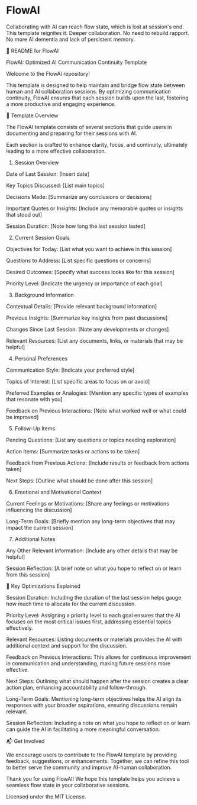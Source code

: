# FlowAI
Collaborating with AI can reach flow state, which is lost at session's end. This template reignites it. Deeper collaboration. No need to rebuild rapport. No more AI dementia and lack of persistent memory.

📄 README for FlowAI

FlowAI: Optimized AI Communication Continuity Template


Welcome to the FlowAI repository! 

This template is designed to help maintain and bridge flow state between human and AI collaboration sessions. 
By optimizing communication continuity, FlowAI ensures that each session builds upon the last, fostering a more productive and engaging experience.


🌟 Template Overview

The FlowAI template consists of several sections that guide users in documenting and preparing for their sessions with AI. 

Each section is crafted to enhance clarity, focus, and continuity, ultimately leading to a more effective collaboration.


1. Session Overview

Date of Last Session: [Insert date]

Key Topics Discussed: [List main topics]

Decisions Made: [Summarize any conclusions or decisions]

Important Quotes or Insights: [Include any memorable quotes or insights that stood out]

Session Duration: [Note how long the last session lasted]


2. Current Session Goals

Objectives for Today: [List what you want to achieve in this session]

Questions to Address: [List specific questions or concerns]

Desired Outcomes: [Specify what success looks like for this session]

Priority Level: [Indicate the urgency or importance of each goal]


3. Background Information

Contextual Details: [Provide relevant background information]

Previous Insights: [Summarize key insights from past discussions]

Changes Since Last Session: [Note any developments or changes]

Relevant Resources: [List any documents, links, or materials that may be helpful]


4. Personal Preferences

Communication Style: [Indicate your preferred style]

Topics of Interest: [List specific areas to focus on or avoid]

Preferred Examples or Analogies: [Mention any specific types of examples that resonate with you]

Feedback on Previous Interactions: [Note what worked well or what could be improved]


5. Follow-Up Items

Pending Questions: [List any questions or topics needing exploration]

Action Items: [Summarize tasks or actions to be taken]

Feedback from Previous Actions: [Include results or feedback from actions taken]

Next Steps: [Outline what should be done after this session]


6. Emotional and Motivational Context

Current Feelings or Motivations: [Share any feelings or motivations influencing the discussion]

Long-Term Goals: [Briefly mention any long-term objectives that may impact the current session]


7. Additional Notes

Any Other Relevant Information: [Include any other details that may be helpful]

Session Reflection: [A brief note on what you hope to reflect on or learn from this session]


🔑 Key Optimizations Explained

Session Duration: Including the duration of the last session helps gauge how much time to allocate for the current discussion.

Priority Level: Assigning a priority level to each goal ensures that the AI focuses on the most critical issues first, addressing essential topics effectively.

Relevant Resources: Listing documents or materials provides the AI with additional context and support for the discussion.

Feedback on Previous Interactions: This allows for continuous improvement in communication and understanding, making future sessions more effective.

Next Steps: Outlining what should happen after the session creates a clear action plan, enhancing accountability and follow-through.

Long-Term Goals: Mentioning long-term objectives helps the AI align its responses with your broader aspirations, ensuring discussions remain relevant.

Session Reflection: Including a note on what you hope to reflect on or learn can guide the AI in facilitating a more meaningful conversation.


📬 Get Involved

We encourage users to contribute to the FlowAI template by providing feedback, suggestions, or enhancements. Together, we can refine this tool to better serve the community and improve AI-human collaboration.

Thank you for using FlowAI! We hope this template helps you achieve a seamless flow state in your collaborative sessions.

Licensed under the MIT License. 
